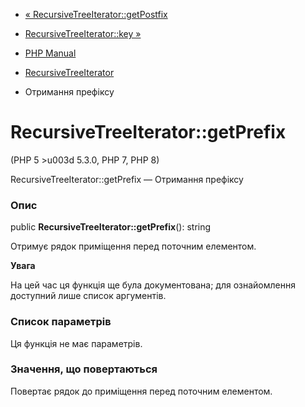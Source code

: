 - [«
RecursiveTreeIterator::getPostfix](recursivetreeiterator.getpostfix.md)
- [RecursiveTreeIterator::key »](recursivetreeiterator.key.md)

- [PHP Manual](index.md)
- [RecursiveTreeIterator](class.recursivetreeiterator.md)
- Отримання префіксу

# RecursiveTreeIterator::getPrefix

(PHP 5 \>u003d 5.3.0, PHP 7, PHP 8)

RecursiveTreeIterator::getPrefix — Отримання префіксу

### Опис

public **RecursiveTreeIterator::getPrefix**(): string

Отримує рядок приміщення перед поточним елементом.

**Увага**

На цей час ця функція ще була документована; для
ознайомлення доступний лише список аргументів.

### Список параметрів

Ця функція не має параметрів.

### Значення, що повертаються

Повертає рядок до приміщення перед поточним елементом.
